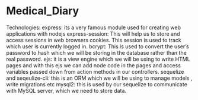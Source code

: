 # Medical_Diary


Technologies:
express: its a very famous module used for creating web applications with nodejs
express-session: This will help us to store and access sessions in web browsers cookies. This session is used to track which user is currently logged in.
bcrypt: This is used to convert the user’s password to hash which we will be storing in the database rather than the real password.
ejs: it is a view engine which we will be using to write HTML pages and with this ejs we can add node code in the pages and access variables passed down from action methods in our controllers.
sequelize and seqeulize-cli: this is an ORM which we will be using to manage models , write migrations etc
mysql2: this is used by our sequelize to communicate with MySQL server, which we need to store data.
